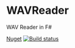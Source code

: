 # WAVReader
WAV Reader in F#

[Nuget](https://www.nuget.org/packages/WAVFileReader/1.0.0)
[![Build status](https://ci.appveyor.com/api/projects/status/tmik5n52y53e4xh4?svg=true)](https://ci.appveyor.com/project/SmallLuma/wavreader)

